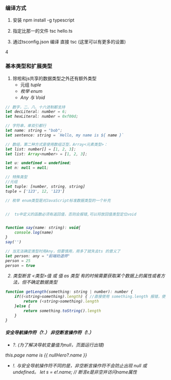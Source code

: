 ### 编译方式
1. 安装  npm install -g typescript

2. 指定比那一的文件  tsc hello.ts

3. 通过tsconfig.json 编译  直接 tsc (这里可以有更多的设置)

4

### 基本类型和扩展类型

1. 除啦和js共享的数据类型之外还有额外类型
    - 元组 <em>tuple<em>
    - 枚举 enum
    - Any 与 Void 
    
```js
// 数字，二、八、十六进制都支持
let decLiteral: number = 6;
let hexLiteral: number = 0xf00d;

// 字符串，单双引都行
let name: string = "bob";
let sentence: string = `Hello, my name is ${ name }`

// 数组，第二种方式是使用数组泛型，Array<元素类型>：
let list: number[] = [1, 2, 3];
let list: Array<number> = [1, 2, 3];

let u: undefined = undefined;
let n: null = null;

// 特殊类型
//元组 
let tuple: [number, string, string]
tuple = ['123', 12, '123']

// 枚举 enum类型是对JavaScript标准数据类型的一个补充


//  ts中定义的函数必须有返回值，否则会报错,可以将放回值类型定位void


function say(name: string): void{
    console.log(name)
}
say('')

// 当无法确定类型时用Any，但要慎用，用多了就失去ts 的意义了
let person: any = "前端劝退师"
person = 25
person = true

```
2. 类型断言 <类型>值 或 值 as 类型
有的时候需要获取某个数据上的属性或者方法，但不确定数据类型

```js
function getLength(something: string | number): number {
    if((<string>something).length) { //直接使用 something.length 报错，使用断言
        return (<string>something).length
    }else {
        return something.toString().length
    }
}
```
    
#### 安全导航操作符（?.） 非空断言操作符（!.）

- ?. (为了解决导航变量值为null，页面运行出错)

this.page name is {{ nullHero?.name }}

- !. 与安全导航操作符不同的是，非空断言操作符不会防止出现 null 或 undefined。
let s = e!.name;  // 断言e是非空并访问name属性
